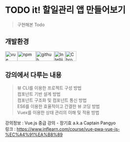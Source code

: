 # TODO it! 할일관리 앱 만들어보기

> 구현해본 Todo



## 개발환경  

<img alt="vue" src="https://user-images.githubusercontent.com/48410197/76545641-7c050b00-64cd-11ea-8781-2722e3250239.png" width="40" height="32"/><img alt="npm" src="https://user-images.githubusercontent.com/48410197/76545688-8fb07180-64cd-11ea-8c0b-1376971343db.png" width="60" height="32"/><img alt="github" src="https://user-images.githubusercontent.com/48410197/76545710-963ee900-64cd-11ea-9345-a25076f9d5fd.png" width="60" height="32"/><img alt="Intellij" src="https://user-images.githubusercontent.com/48410197/76545740-a35bd800-64cd-11ea-9c18-1e53dcbb88a4.png" width="36" height="32"/><img alt="Chrome" src="https://user-images.githubusercontent.com/48410197/76545746-a5259b80-64cd-11ea-825b-edc2c2af2ac0.png" width="36" height="32"/>



## 강의에서 다루는 내용

> 뷰 CLI를 이용한 프로젝트 구성 방법  
> 컴포넌트 기반 설계 방법  
> 컴포넌트 구조화 및 컴포넌트 통신 방법  
> ES6를 이용한 효율적이고 간결한 뷰 코딩 방법  
> Vuex를 이용한 상태 관리의 이해 및 적용 방법  



강의정보 : Vue.js 중급 강의 - 장기효 a.k.a Captain Pangyo  
링크 : https://www.inflearn.com/course/vue-pwa-vue-js-%EC%A4%91%EA%B8%89


